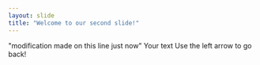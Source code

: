 ```yaml
---
layout: slide
title: "Welcome to our second slide!"
---
```

"modification made on this line just now"
Your text
Use the left arrow to go back!
